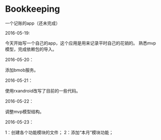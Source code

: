 # Bookkeeping
一个记账的app（还未完成）

2016-05-19:

今天开始写一个自己的app，这个应用是用来记录平时自己的花销的。
熟悉mvp模型，完成依赖包的导入。

2016-05-20：

添加bmob服务。

2016-05-21：

使用rxandroid改写了目前的一些代码。

2016-05-22：

调整mvp模型结构。

2016-05-23：

1：创建各个功能模块的文件；
2：添加“本月”模块功能；



